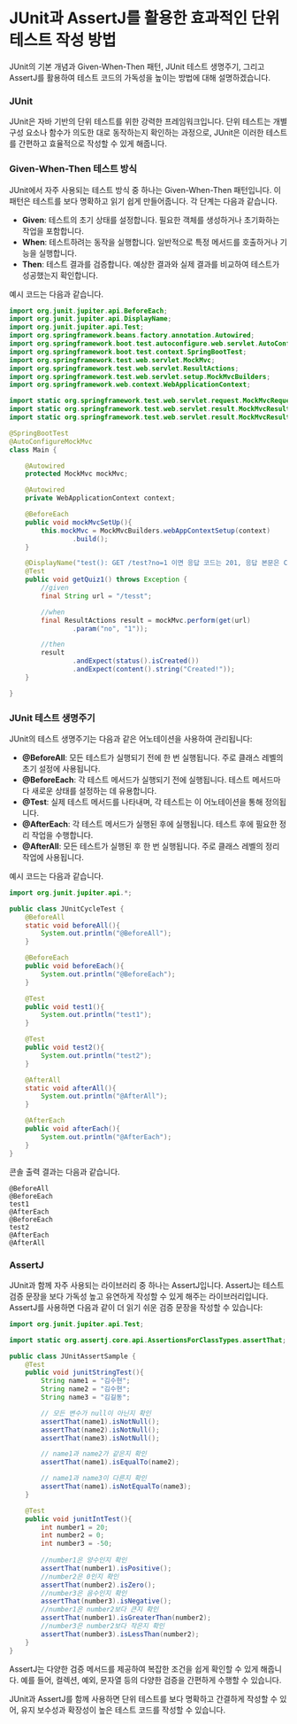 # JUnit과 AssertJ를 활용한 효과적인 단위 테스트 작성 방법

JUnit의 기본 개념과 Given-When-Then 패턴, JUnit 테스트 생명주기, 그리고 AssertJ를 활용하여 테스트 코드의 가독성을 높이는 방법에 대해 설명하겠습니다.

### JUnit

JUnit은 자바 기반의 단위 테스트를 위한 강력한 프레임워크입니다. 단위 테스트는 개별 구성 요소나 함수가 의도한 대로 동작하는지 확인하는 과정으로, JUnit은 이러한 테스트를 간편하고 효율적으로 작성할 수 있게 해줍니다.

### Given-When-Then 테스트 방식

JUnit에서 자주 사용되는 테스트 방식 중 하나는 Given-When-Then 패턴입니다. 이 패턴은 테스트를 보다 명확하고 읽기 쉽게 만들어줍니다. 각 단계는 다음과 같습니다.

- **Given**: 테스트의 초기 상태를 설정합니다. 필요한 객체를 생성하거나 초기화하는 작업을 포함합니다.
- **When**: 테스트하려는 동작을 실행합니다. 일반적으로 특정 메서드를 호출하거나 기능을 실행합니다.
- **Then**: 테스트 결과를 검증합니다. 예상한 결과와 실제 결과를 비교하여 테스트가 성공했는지 확인합니다.

예시 코드는 다음과 같습니다.

```java
import org.junit.jupiter.api.BeforeEach;
import org.junit.jupiter.api.DisplayName;
import org.junit.jupiter.api.Test;
import org.springframework.beans.factory.annotation.Autowired;
import org.springframework.boot.test.autoconfigure.web.servlet.AutoConfigureMockMvc;
import org.springframework.boot.test.context.SpringBootTest;
import org.springframework.test.web.servlet.MockMvc;
import org.springframework.test.web.servlet.ResultActions;
import org.springframework.test.web.servlet.setup.MockMvcBuilders;
import org.springframework.web.context.WebApplicationContext;

import static org.springframework.test.web.servlet.request.MockMvcRequestBuilders.get;
import static org.springframework.test.web.servlet.result.MockMvcResultMatchers.content;
import static org.springframework.test.web.servlet.result.MockMvcResultMatchers.status;

@SpringBootTest
@AutoConfigureMockMvc
class Main {

    @Autowired
    protected MockMvc mockMvc;

    @Autowired
    private WebApplicationContext context;

    @BeforeEach
    public void mockMvcSetUp(){
        this.mockMvc = MockMvcBuilders.webAppContextSetup(context)
                .build();
    }

    @DisplayName("test(): GET /test?no=1 이면 응답 코드는 201, 응답 본문은 Created!를 리턴한다.")
    @Test
    public void getQuiz1() throws Exception {
        //given
        final String url = "/tesst";

        //when
        final ResultActions result = mockMvc.perform(get(url)
                .param("no", "1"));

        //then
        result
                .andExpect(status().isCreated())
                .andExpect(content().string("Created!"));
    }

}
```

### JUnit 테스트 생명주기

JUnit의 테스트 생명주기는 다음과 같은 어노테이션을 사용하여 관리됩니다:

- **@BeforeAll**: 모든 테스트가 실행되기 전에 한 번 실행됩니다. 주로 클래스 레벨의 초기 설정에 사용됩니다.
- **@BeforeEach**: 각 테스트 메서드가 실행되기 전에 실행됩니다. 테스트 메서드마다 새로운 상태를 설정하는 데 유용합니다.
- **@Test**: 실제 테스트 메서드를 나타내며, 각 테스트는 이 어노테이션을 통해 정의됩니다.
- **@AfterEach**: 각 테스트 메서드가 실행된 후에 실행됩니다. 테스트 후에 필요한 정리 작업을 수행합니다.
- **@AfterAll**: 모든 테스트가 실행된 후 한 번 실행됩니다. 주로 클래스 레벨의 정리 작업에 사용됩니다.

예시 코드는 다음과 같습니다.

```java
import org.junit.jupiter.api.*;

public class JUnitCycleTest {
    @BeforeAll
    static void beforeAll(){
        System.out.println("@BeforeAll");
    }

    @BeforeEach
    public void beforeEach(){
        System.out.println("@BeforeEach");
    }

    @Test
    public void test1(){
        System.out.println("test1");
    }

    @Test
    public void test2(){
        System.out.println("test2");
    }

    @AfterAll
    static void afterAll(){
        System.out.println("@AfterAll");
    }

    @AfterEach
    public void afterEach(){
        System.out.println("@AfterEach");
    }
}
```

콘솔 출력 결과는 다음과 같습니다.

```
@BeforeAll
@BeforeEach
test1
@AfterEach
@BeforeEach
test2
@AfterEach
@AfterAll
```

### AssertJ

JUnit과 함께 자주 사용되는 라이브러리 중 하나는 AssertJ입니다. AssertJ는 테스트 검증 문장을 보다 가독성 높고 유연하게 작성할 수 있게 해주는 라이브러리입니다. AssertJ를 사용하면 다음과 같이 더 읽기 쉬운 검증 문장을 작성할 수 있습니다:

```java
import org.junit.jupiter.api.Test;

import static org.assertj.core.api.AssertionsForClassTypes.assertThat;

public class JUnitAssertSample {
    @Test
    public void junitStringTest(){
        String name1 = "김수현";
        String name2 = "김수현";
        String name3 = "김길동";

        // 모든 변수가 null이 아닌지 확인
        assertThat(name1).isNotNull();
        assertThat(name2).isNotNull();
        assertThat(name3).isNotNull();

        // name1과 name2가 같은지 확인
        assertThat(name1).isEqualTo(name2);

        // name1과 name3이 다른지 확인
        assertThat(name1).isNotEqualTo(name3);
    }

    @Test
    public void junitIntTest(){
        int number1 = 20;
        int number2 = 0;
        int number3 = -50;
        
        //number1은 양수인지 확인
        assertThat(number1).isPositive();
        //number2은 0인지 확인
        assertThat(number2).isZero();
        //number3은 음수인지 확인
        assertThat(number3).isNegative();
        //number1은 number2보다 큰지 확인
        assertThat(number1).isGreaterThan(number2);
        //number3은 number2보다 작은지 확인
        assertThat(number3).isLessThan(number2);
    }
}

```

AssertJ는 다양한 검증 메서드를 제공하여 복잡한 조건을 쉽게 확인할 수 있게 해줍니다. 예를 들어, 컬렉션, 예외, 문자열 등의 다양한 검증을 간편하게 수행할 수 있습니다.

JUnit과 AssertJ를 함께 사용하면 단위 테스트를 보다 명확하고 간결하게 작성할 수 있어, 유지 보수성과 확장성이 높은 테스트 코드를 작성할 수 있습니다.
